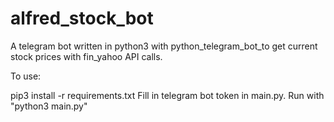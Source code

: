 # alfred_stock_bot

A telegram bot written in python3 with python_telegram_bot_to get current stock prices with fin_yahoo API calls.

To use:

pip3 install -r requirements.txt 
Fill in telegram bot token in main.py.
Run with "python3 main.py"

